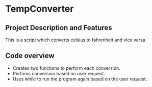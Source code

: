# TempConverter

## Project Description and Features

This is a script which converts celsius to fahrenheit and vice versa

## Code overview
 - Creates two functions to perform each conversion.
 - Perfoms conversion based on user request.
 - Uses while to run the program again based on the user request.